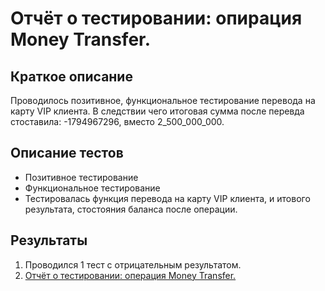 # Отчёт о тестировании: опирация Money Transfer.

## Краткое описание
Проводилось позитивное, функциональное тестирование перевода на карту VIP клиента.
В следствии чего итоговая сумма после перевда стоставила:
-1794967296, вместо 2_500_000_000.

## Описание тестов
* Позитивное тестирование
* Функциональное тестирование
* Тестировалась функция перевода на карту VIP клиента, и итового результата, стостояния баланса после операции.

## Результаты
1) Проводился 1 тест с отрицательным результатом.
2) [Отчёт о тестировании: операция Money Transfer.](СЫЛКАААА)